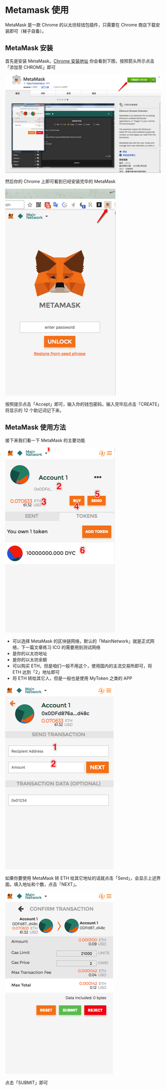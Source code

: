 # Metamask 使用

MetaMask 是一款 Chrome 的以太坊轻钱包插件，只需要在 Chrome 商店下载安装即可（梯子自备）。

## MetaMask 安装

首先是安装 MetaMask，[Chrome 安装地址](https://chrome.google.com/webstore/detail/metamask/nkbihfbeogaeaoehlefnkodbefgpgknn?utm_source=chrome-ntp-icon)
你会看到下图，按照箭头所示点击「添加至 CHROME」即可

![](pic9-1.png)

然后你的 Chrome 上即可看到已经安装完毕的 MetaMask

![](pic9-2.png)

按照提示点击「Accept」即可，输入你的钱包密码，输入完毕后点击「CREATE」将显示的 12 个助记词记下来。

## MetaMask 使用方法

接下来我们看一下 MetaMask 的主要功能

![](pic9-3.png)

* 可以选择 MetaMask 的区块链网络，默认的「MainNetwork」就是正式网络，下一篇文章练习 ICO 的需要用到测试网络
* 是你的以太坊地址
* 是你的以太坊余额
* 可以购买 ETH，但是咱们一般不用这个，使用国内的主流交易所即可，将 ETH 达到「2」地址即可
* 将 ETH 转给其它人，但是一般也是使用 MyToken 之类的 APP

![](pic9-4.png)

如果你要使用 MetaMask 转 ETH 给其它地址的话就点击「Send」，会显示上述界面。填入地址和个数，点击「NEXT」。

![](pic9-5.png)

点击「SUBMIT」即可